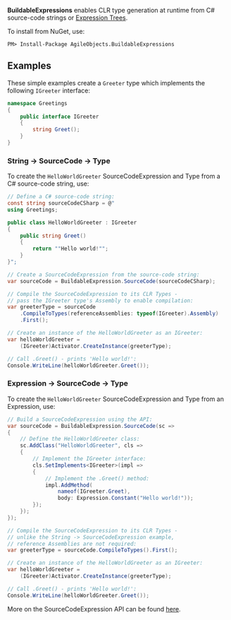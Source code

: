 **BuildableExpressions** enables CLR type generation at runtime from C# source-code strings or
[Expression Trees](https://docs.microsoft.com/en-us/dotnet/csharp/programming-guide/concepts/expression-trees).

To install from NuGet, use:

    PM> Install-Package AgileObjects.BuildableExpressions

## Examples

These simple examples create a `Greeter` type which implements the following `IGreeter` interface:

```cs
namespace Greetings
{
    public interface IGreeter
    {
        string Greet();
    }
}
```

### String -> SourceCode -> Type

To create the `HelloWorldGreeter` SourceCodeExpression and Type from a C# source-code string, use:

```cs
// Define a C# source-code string:
const string sourceCodeCSharp = @"
using Greetings;

public class HelloWorldGreeter : IGreeter
{
    public string Greet()
    {
        return ""Hello world!"";
    }
}";

// Create a SourceCodeExpression from the source-code string:
var sourceCode = BuildableExpression.SourceCode(sourceCodeCSharp);

// Compile the SourceCodeExpression to its CLR Types -
// pass the IGreeter type's Assembly to enable compilation:
var greeterType = sourceCode
    .CompileToTypes(referenceAssemblies: typeof(IGreeter).Assembly)
    .First();

// Create an instance of the HelloWorldGreeter as an IGreeter:
var helloWorldGreeter = 
    (IGreeter)Activator.CreateInstance(greeterType);

// Call .Greet() - prints 'Hello world!':
Console.WriteLine(helloWorldGreeter.Greet());
```

### Expression -> SourceCode -> Type

To create the `HelloWorldGreeter` SourceCodeExpression and Type from an Expression, use:

```cs
// Build a SourceCodeExpression using the API:
var sourceCode = BuildableExpression.SourceCode(sc =>
{
    // Define the HelloWorldGreeter class:
    sc.AddClass("HelloWorldGreeter", cls =>
    {
        // Implement the IGreeter interface:
        cls.SetImplements<IGreeter>(impl =>
        {
            // Implement the .Greet() method:
            impl.AddMethod(
                nameof(IGreeter.Greet),
                body: Expression.Constant("Hello world!"));
        });
    });
});

// Compile the SourceCodeExpression to its CLR Types -
// unlike the String -> SourceCodeExpression example, 
// reference Assemblies are not required:
var greeterType = sourceCode.CompileToTypes().First();

// Create an instance of the HelloWorldGreeter as an IGreeter:
var helloWorldGreeter = 
    (IGreeter)Activator.CreateInstance(greeterType);

// Call .Greet() - prints 'Hello world!':
Console.WriteLine(helloWorldGreeter.Greet());
```

More on the SourceCodeExpression API can be found [here](/api).